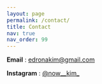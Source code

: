 ```yaml
---
layout: page
permalink: /contact/
title: Contact
nav: true
nav_order: 99
---
```


**Email** : [edronakim@gmail.com](mailto:edronakim@gmail.com)

**Instagram** : [@now__kim_](https://www.instagram.com/now__kim_/)